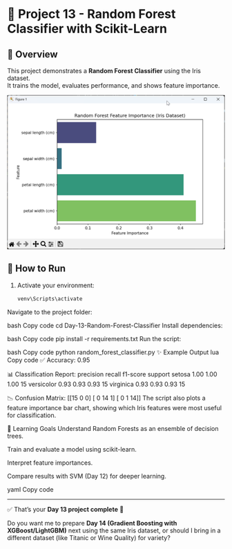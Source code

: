 # 🌲 Project 13 - Random Forest Classifier with Scikit-Learn

## 📌 Overview
This project demonstrates a **Random Forest Classifier** using the Iris dataset.  
It trains the model, evaluates performance, and shows feature importance.

![alt text](image.png)

## 🚀 How to Run
1. Activate your environment:
   ```bash
   venv\Scripts\activate
Navigate to the project folder:

bash
Copy code
cd Day-13-Random-Forest-Classifier
Install dependencies:

bash
Copy code
pip install -r requirements.txt
Run the script:

bash
Copy code
python random_forest_classifier.py
✨ Example Output
lua
Copy code
✅ Accuracy: 0.95

📊 Classification Report:
              precision    recall  f1-score   support
setosa           1.00      1.00      1.00        15
versicolor       0.93      0.93      0.93        15
virginica        0.93      0.93      0.93        15

📉 Confusion Matrix:
[[15  0  0]
 [ 0 14  1]
 [ 0  1 14]]
The script also plots a feature importance bar chart, showing which Iris features were most useful for classification.

🧠 Learning Goals
Understand Random Forests as an ensemble of decision trees.

Train and evaluate a model using scikit-learn.

Interpret feature importances.

Compare results with SVM (Day 12) for deeper learning.

yaml
Copy code

---

✅ That’s your **Day 13 project complete** 🎉  

Do you want me to prepare **Day 14 (Gradient Boosting with XGBoost/LightGBM)** next using the same Iris dataset, or should I bring in a different dataset (like Titanic or Wine Quality) for variety?